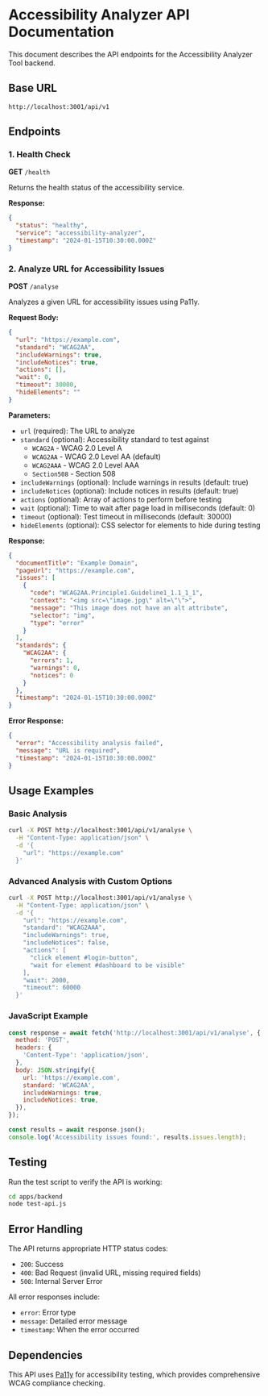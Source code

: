 # Accessibility Analyzer API Documentation

This document describes the API endpoints for the Accessibility Analyzer Tool backend.

## Base URL

```
http://localhost:3001/api/v1
```

## Endpoints

### 1. Health Check

**GET** `/health`

Returns the health status of the accessibility service.

**Response:**

```json
{
  "status": "healthy",
  "service": "accessibility-analyzer",
  "timestamp": "2024-01-15T10:30:00.000Z"
}
```

### 2. Analyze URL for Accessibility Issues

**POST** `/analyse`

Analyzes a given URL for accessibility issues using Pa11y.

**Request Body:**

```json
{
  "url": "https://example.com",
  "standard": "WCAG2AA",
  "includeWarnings": true,
  "includeNotices": true,
  "actions": [],
  "wait": 0,
  "timeout": 30000,
  "hideElements": ""
}
```

**Parameters:**

- `url` (required): The URL to analyze
- `standard` (optional): Accessibility standard to test against
  - `WCAG2A` - WCAG 2.0 Level A
  - `WCAG2AA` - WCAG 2.0 Level AA (default)
  - `WCAG2AAA` - WCAG 2.0 Level AAA
  - `Section508` - Section 508
- `includeWarnings` (optional): Include warnings in results (default: true)
- `includeNotices` (optional): Include notices in results (default: true)
- `actions` (optional): Array of actions to perform before testing
- `wait` (optional): Time to wait after page load in milliseconds (default: 0)
- `timeout` (optional): Test timeout in milliseconds (default: 30000)
- `hideElements` (optional): CSS selector for elements to hide during testing

**Response:**

```json
{
  "documentTitle": "Example Domain",
  "pageUrl": "https://example.com",
  "issues": [
    {
      "code": "WCAG2AA.Principle1.Guideline1_1.1_1_1",
      "context": "<img src=\"image.jpg\" alt=\"\">",
      "message": "This image does not have an alt attribute",
      "selector": "img",
      "type": "error"
    }
  ],
  "standards": {
    "WCAG2AA": {
      "errors": 1,
      "warnings": 0,
      "notices": 0
    }
  },
  "timestamp": "2024-01-15T10:30:00.000Z"
}
```

**Error Response:**

```json
{
  "error": "Accessibility analysis failed",
  "message": "URL is required",
  "timestamp": "2024-01-15T10:30:00.000Z"
}
```

## Usage Examples

### Basic Analysis

```bash
curl -X POST http://localhost:3001/api/v1/analyse \
  -H "Content-Type: application/json" \
  -d '{
    "url": "https://example.com"
  }'
```

### Advanced Analysis with Custom Options

```bash
curl -X POST http://localhost:3001/api/v1/analyse \
  -H "Content-Type: application/json" \
  -d '{
    "url": "https://example.com",
    "standard": "WCAG2AAA",
    "includeWarnings": true,
    "includeNotices": false,
    "actions": [
      "click element #login-button",
      "wait for element #dashboard to be visible"
    ],
    "wait": 2000,
    "timeout": 60000
  }'
```

### JavaScript Example

```javascript
const response = await fetch('http://localhost:3001/api/v1/analyse', {
  method: 'POST',
  headers: {
    'Content-Type': 'application/json',
  },
  body: JSON.stringify({
    url: 'https://example.com',
    standard: 'WCAG2AA',
    includeWarnings: true,
    includeNotices: true,
  }),
});

const results = await response.json();
console.log('Accessibility issues found:', results.issues.length);
```

## Testing

Run the test script to verify the API is working:

```bash
cd apps/backend
node test-api.js
```

## Error Handling

The API returns appropriate HTTP status codes:

- `200`: Success
- `400`: Bad Request (invalid URL, missing required fields)
- `500`: Internal Server Error

All error responses include:

- `error`: Error type
- `message`: Detailed error message
- `timestamp`: When the error occurred

## Dependencies

This API uses [Pa11y](https://github.com/pa11y/pa11y) for accessibility testing, which provides comprehensive WCAG compliance checking.
